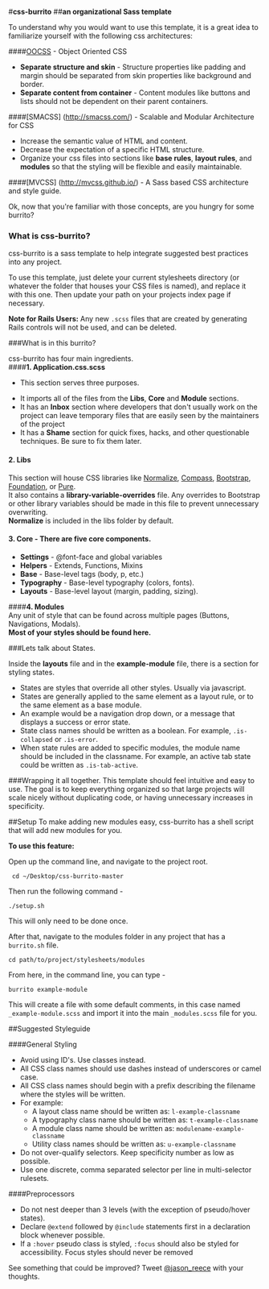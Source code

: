 #**css-burrito** 
##**an organizational Sass template**

To understand why you would want to use this template, it is a great idea to familiarize yourself with the following css architectures:  

####[OOCSS](http://oocss.org/) - Object Oriented CSS

* **Separate structure and skin** - Structure properties like padding and margin should be separated from skin properties like background and border.
* **Separate content from container** - Content modules like buttons and lists should not be dependent on their parent containers.  

####[SMACSS] (http://smacss.com/) - Scalable and Modular Architecture for CSS

* Increase the semantic value of HTML and content.
* Decrease the expectation of a specific HTML structure. 
* Organize your css files into sections like **base rules**, **layout rules**, and **modules** so that the styling will be flexible and easily maintainable.

####[MVCSS] (http://mvcss.github.io/) - A Sass based CSS architecture and style guide.  

Ok, now that you're familiar with those concepts, are you hungry for some burrito?

### What is css-burrito?  
css-burrito is a sass template to help integrate suggested best practices into any project.

To use this template, just delete your current stylesheets directory (or whatever the folder that houses your CSS files is named), and replace it with this one. Then update your path on your projects index page if necessary.

**Note for Rails Users:** 
Any new ```.scss``` files that are created by generating Rails controls will not be used, and can be deleted.

###What is in this burrito?

css-burrito has four main ingredients.  
####**1.  Application.css.scss**
- This section serves three purposes.  
* It imports all of the files from the **Libs**, **Core** and **Module** sections.  
* It has an **Inbox** section where developers that don't usually work on the project can leave temporary files that are easily seen by the maintainers of the project
* It has a **Shame** section for quick fixes, hacks, and other questionable techniques.  Be sure to fix them later.

#### **2.  Libs**
This section will house CSS libraries like [Normalize](http://necolas.github.io/normalize.css/), [Compass](http://compass-style.org/), [Bootstrap](http://getbootstrap.com/), [Foundation](http://foundation.zurb.com/), or [Pure](http://purecss.io/).  
It also contains a **library-variable-overrides** file.  Any overrides to Bootstrap or other library variables should be made in this file to prevent unnecessary overwriting.  
**Normalize** is included in the libs folder by default.
  
#### **3.  Core** -  There are five core components.
* **Settings** - @font-face and global variables
* **Helpers** - Extends, Functions, Mixins
* **Base** - Base-level tags (body, p, etc.)
* **Typography** - Base-level typography (colors, fonts).
* **Layouts** - Base-level layout (margin, padding, sizing).  

####**4.  Modules**  
Any unit of style that can be found across multiple pages (Buttons, Navigations, Modals).  
**Most of your styles should be found here.**

###Lets talk about States.

Inside the **layouts** file and in the **example-module** file, there is a section for styling states.

* States are styles that override all other styles.  Usually via javascript.  
* States are generally applied to the same element as a layout rule, or to the same element as a base module.
* An example would be a navigation drop down, or a message that displays a success or error state. 
* State class names should be written as a boolean.  For example, ```.is-collapsed``` or ```.is-error```.
* When state rules are added to specific modules, the module name should be included in the classname.  For example, an active tab state could be written as ```.is-tab-active```.

###Wrapping it all together.
This template should feel intuitive and easy to use.  The goal is to keep everything organized so that large projects will scale nicely without duplicating code, or having unnecessary increases in specificity.

##Setup
To make adding new modules easy, css-burrito has a shell script that will add new modules for you.

**To use this feature:**  

Open up the command line, and navigate to the project root.  

``` cd ~/Desktop/css-burrito-master```

Then run the following command -

```./setup.sh```

This will only need to be done once.

After that,  navigate to the modules folder in any project that has a ```burrito.sh``` file.

```cd path/to/project/stylesheets/modules```

From here, in the command line, you can type -

```burrito example-module ```

This will create a file with some default comments, in this case named ```_example-module.scss``` and import it into the main ```_modules.scss``` file for you.  

##Suggested Styleguide

####General Styling  
* Avoid using ID's.  Use classes instead.
* All CSS class names should use dashes instead of underscores or camel case.
* All CSS class names should begin with a prefix describing the filename where the styles will be written.
* For example:
    * A layout class name should be written as: ```l-example-classname```
    * A typography class name should be written as: ```t-example-classname```
    * A module class name should be written as: ```modulename-example-classname```
    * Utility class names should be written as: ```u-example-classname```
* Do not over-qualify selectors.  Keep specificity number as low as possible.
* Use one discrete, comma separated selector per line in multi-selector rulesets.

####Preprocessors 
* Do not nest deeper than 3 levels (with the exception of pseudo/hover states).
* Declare ```@extend``` followed by ```@include``` statements first in a declaration block whenever possible.
* If a ```:hover``` pseudo class is styled, ```:focus``` should also be styled for accessibility. Focus styles should never be removed

See something that could be improved?  Tweet [@jason_reece](https://twitter.com/Jason_Reece) with your thoughts.